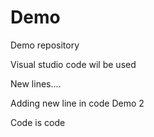 # Demo

Demo repository

Visual studio code wil be used

New lines....


Adding new line in code
Demo 2

Code is code
